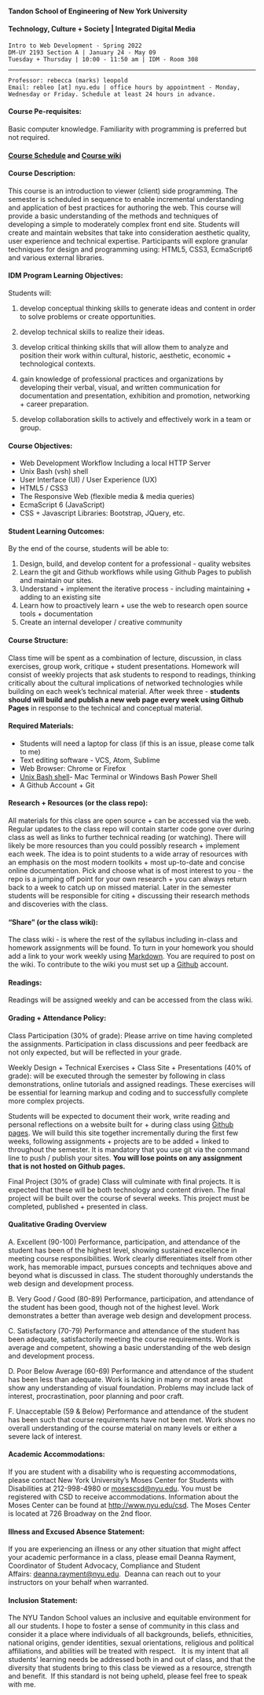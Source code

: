 #### Tandon School of Engineering of New York University
#### Technology, Culture + Society | Integrated Digital Media
```
Intro to Web Development - Spring 2022
DM-UY 2193 Section A | January 24 - May 09
Tuesday + Thursday | 10:00 - 11:50 am | IDM - Room 308
```
***
```
Professor: rebecca (marks) leopold
Email: rebleo [at] nyu.edu | office hours by appointment - Monday, Wednesday or Friday. Schedule at least 24 hours in advance.
```

#### Course Pe-requisites:
Basic computer knowledge. Familiarity with programming is preferred but not required.

#### [Course Schedule](schedule.md) and [Course wiki](https://github.com/IDMNYU/webDev_A_Spring2022/wiki)


#### Course Description:
This course is an introduction to viewer (client) side programming. The semester is scheduled in sequence to enable incremental understanding and application of best practices for authoring the web. This course will provide a basic understanding of the methods and techniques of developing a simple to moderately complex front end site. Students will create and maintain websites that take into consideration aesthetic quality, user experience and technical expertise. Participants will explore granular techniques for design and programming using: HTML5, CSS3, EcmaScript6 and various external libraries.

#### IDM Program Learning Objectives:
Students will:
1. develop conceptual thinking skills to generate ideas and content in order to solve problems or create opportunities.

2. develop technical skills to realize their ideas.

3. develop critical thinking skills that will allow them to analyze and position their work within cultural, historic, aesthetic, economic + technological contexts.

4. gain knowledge of professional practices and organizations by developing their verbal, visual, and written communication for documentation and presentation, exhibition and promotion, networking + career preparation.

5. develop collaboration skills to actively and effectively work in a team or group.

#### Course Objectives:
* Web Development Workflow Including a local HTTP Server
* Unix Bash (vsh) shell 
* User Interface (UI) / User Experience (UX)
* HTML5 / CSS3
* The Responsive Web (flexible media & media queries)
* EcmaScript 6 (JavaScript)
* CSS + Javascript Libraries: Bootstrap, JQuery, etc.

#### Student Learning Outcomes:
By the end of the course, students will be able to:
1. Design, build, and develop content for a professional - quality websites
2. Learn the git and Github workflows while using Github Pages to publish and maintain our sites.
3. Understand + implement the iterative process - including maintaining + adding to an existing site
4. Learn how to proactively learn + use the web to research open source tools + documentation
5. Create an internal developer / creative community

#### Course Structure:
Class time will be spent as a combination of lecture, discussion, in class exercises, group work, critique + student presentations. Homework will consist of weekly projects that ask students to respond to readings, thinking critically about the cultural implications of networked technologies while building on each week’s technical material. After week three - **students should will build and publish a new web page every week using Github Pages** in response to the technical and conceptual material.

#### Required Materials:
* Students will need a laptop for class (if this is an issue, please come talk to me)
* Text editing software - VCS, Atom, Sublime
* Web Browser: Chrome or Firefox
* [Unix Bash shell](https://en.wikipedia.org/wiki/Bash_(Unix_shell))- Mac Terminal or Windows Bash Power Shell
* A Github Account + Git

#### Research + Resources (or the class repo):
All materials for this class are open source + can be accessed via the web. Regular updates to the class repo will contain starter code gone over during class as well as links to further technical reading (or watching). There will likely be more resources than you could possibly research + implement each week. The idea is to point students to a wide array of resources with an emphasis on the most modern toolkits + most up-to-date and concise online documentation. Pick and choose what is of most interest to you - the repo is a jumping off point for your own research + you can always return back to a week to catch up on missed material. Later in the semester students will be responsible for citing + discussing their research methods and discoveries with the class.  

#### “Share” (or the class wiki):
The class wiki - is where the rest of the syllabus including in-class and homework assignments will be found. To turn in your homework you should add a link to your work weekly using [Markdown](https://www.markdownguide.org/). You are required to post on the wiki. To contribute to the wiki you must set up a [Github](http://www.github.com) account.

#### Readings:
Readings will be assigned weekly and can be accessed from the class wiki.

#### Grading + Attendance Policy:
Class Participation (30% of grade): Please arrive on time having completed the assignments. Participation in class discussions and peer feedback are not only expected, but will be reflected in your grade.

Weekly Design + Technical Exercises + Class Site + Presentations (40% of grade): will be executed through the semester by following in class demonstrations, online tutorials and assigned readings. These exercises will be essential for learning markup and coding and to successfully complete more complex projects.

Students will be expected to document their work, write reading and personal reflections on a website built for + during class using [Github pages](https://pages.github.com/). We will build this site together incrementally during the first few weeks, following assignments + projects are to be added + linked to throughout the semester. It is mandatory that you use git via the command line to push / publish your sites. **You will lose points on any assignment that is not hosted on Github pages.**

Final Project (30% of grade)
Class will culminate with final projects. It is expected that these will be both technology and content driven. The final project will be built over the course of several weeks. This project must be completed, published + presented in class.

#### Qualitative Grading Overview
A. Excellent (90-100)
Performance, participation, and attendance of the student has been of the highest level, showing sustained excellence in meeting course responsibilities. Work clearly differentiates itself from other work, has memorable impact, pursues concepts and techniques above and beyond what is discussed in class. The student thoroughly understands the web design and development process.

B. Very Good / Good (80-89)
Performance, participation, and attendance of the student has been good, though not of the highest level. Work demonstrates a better than average web design and development process.

C. Satisfactory (70-79)
Performance and attendance of the student has been adequate, satisfactorily meeting the course requirements. Work is average and competent, showing a basic understanding of the web design and development process.

D. Poor Below Average (60-69)
Performance and attendance of the student has been less than adequate. Work is lacking in many or most areas that show any understanding of visual foundation. Problems may include lack of interest, procrastination, poor planning and poor craft.

F. Unacceptable (59 & Below)
Performance and attendance of the student has been such that course requirements have not been met. Work shows no overall understanding of the course material on many levels or either a severe lack of interest.

#### Academic Accommodations:
If you are student with a disability who is requesting accommodations, please contact New York University’s Moses Center for Students with Disabilities at 212-998-4980 or mosescsd@nyu.edu. You must be registered with CSD to receive accommodations. Information about the Moses Center can be found at http://www.nyu.edu/csd. The Moses Center is located at 726 Broadway on the 2nd floor.

#### Illness and Excused Absence Statement:
If you are experiencing an illness or any other situation that might affect your academic performance in a class, please email Deanna Rayment, Coordinator of Student Advocacy, Compliance and Student Affairs: deanna.rayment@nyu.edu.  Deanna can reach out to your instructors on your behalf when warranted.

#### Inclusion Statement:
The NYU Tandon School values an inclusive and equitable environment for all our students. I hope to foster a sense of community in this class and consider it a place where individuals of all backgrounds, beliefs, ethnicities, national origins, gender identities, sexual orientations, religious and political affiliations, and abilities will be treated with respect.   It is my intent that all students’ learning needs be addressed both in and out of class, and that the diversity that students bring to this class be viewed as a resource, strength and benefit.  If this standard is not being upheld, please feel free to speak with me.